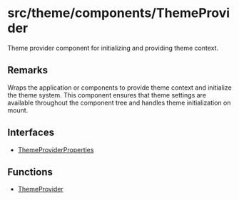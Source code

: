 # src/theme/components/ThemeProvider

Theme provider component for initializing and providing theme context.

## Remarks

Wraps the application or components to provide theme context and initialize
the theme system. This component ensures that theme settings are available
throughout the component tree and handles theme initialization on mount.

## Interfaces

- [ThemeProviderProperties](interfaces/ThemeProviderProperties.md)

## Functions

- [ThemeProvider](functions/ThemeProvider.md)

